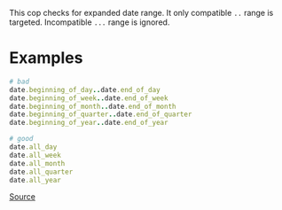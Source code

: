 
This cop checks for expanded date range. It only compatible `..` range is targeted.
Incompatible `...` range is ignored.

# Examples

```ruby
# bad
date.beginning_of_day..date.end_of_day
date.beginning_of_week..date.end_of_week
date.beginning_of_month..date.end_of_month
date.beginning_of_quarter..date.end_of_quarter
date.beginning_of_year..date.end_of_year

# good
date.all_day
date.all_week
date.all_month
date.all_quarter
date.all_year
```

[Source](http://www.rubydoc.info/gems/rubocop/RuboCop/Cop/Rails/ExpandedDateRange)
